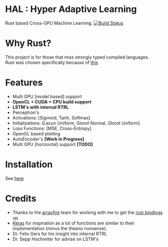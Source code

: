 # HAL : Hyper Adaptive Learning
Rust based Cross-GPU Machine Learning. [![Build Status](https://travis-ci.org/jramapuram/hal.svg?branch=feature%2Flstm)](https://travis-ci.org/jramapuram/hal)

# Why Rust? 
This project is for those that miss strongly typed compiled languages.                                                
Rust was chosen specifically because of [this](http://www.oreilly.com/programming/free/files/why-rust.pdf)

# Features
  
  - Multi GPU [model based] support
  - **OpenCL + CUDA + CPU build support**
  - **LSTM's with internal RTRL**
  - Perceptron's
  - Activations:     [Sigmoid, Tanh, Softmax]
  - Initializations: [Lecun Uniform, Glorot Normal, Glorot Uniform]
  - Loss Functions:  [MSE, Cross-Entropy]
  - OpenGL based plotting
  - AutoEncoder's **[Work in Progress]**
  - Multi GPU [horizontal] support **[TODO]**
  
# Installation
See [here](docs/installation.md)

# Credits
  - Thanks to the [arrayfire](http://arrayfire.com/) team for working with me to get the [rust bindings](https://github.com/arrayfire/arrayfire-rust) up.
  - [Keras](https://github.com/fchollet/keras) for inspiration as a lot of functions are similar to their implementation (minus the theano nonsense).
  - Dr. Felix Gers for his insight into internal RTRL
  - Dr. Sepp Hochreiter for advise on LSTM's
